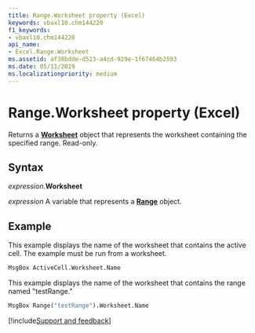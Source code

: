 ```yaml
---
title: Range.Worksheet property (Excel)
keywords: vbaxl10.chm144220
f1_keywords:
- vbaxl10.chm144220
api_name:
- Excel.Range.Worksheet
ms.assetid: af38bdde-d523-a4cd-929e-1f67464b2593
ms.date: 05/11/2019
ms.localizationpriority: medium
---
```



# Range.Worksheet property (Excel)

Returns a **[Worksheet](Excel.Worksheet.md)** object that represents the worksheet containing the specified range. Read-only.


## Syntax

_expression_.**Worksheet**

_expression_ A variable that represents a **[Range](excel.range(object).md)** object.


## Example

This example displays the name of the worksheet that contains the active cell. The example must be run from a worksheet.

```vb
MsgBox ActiveCell.Worksheet.Name
```

This example displays the name of the worksheet that contains the range named "testRange."

```vb
MsgBox Range("testRange").Worksheet.Name
```




[!include[Support and feedback](~/includes/feedback-boilerplate.md)]
